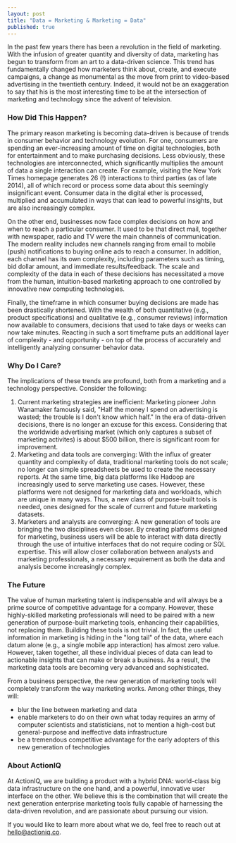 ```yaml
---
layout: post
title: "Data = Marketing & Marketing = Data"
published: true
---
```



In the past few years there has been a revolution in the field of marketing. With the infusion of greater quantity and diversity of data, marketing has begun to transform from an art to a data-driven science. This trend has fundamentally changed how marketers think about, create, and execute campaigns, a change as monumental as the move from print to video-based advertising in the twentieth century. Indeed, it would not be an exaggeration to say that his is the most interesting time to be at the intersection of marketing and technology since the advent of television.

### How Did This Happen?

The primary reason marketing is becoming data-driven is because of trends in consumer behavior and technology evolution. For one, consumers are spending an ever-increasing amount of time on digital technologies, both for entertainment and to make purchasing decisions. Less obviously, these technologies are interconnected, which significantly multiplies the amount of data a single interaction can create. For example, visiting the New York Times homepage generates 26 (!) interactions to third parties (as of late 2014), all of which record or process some data about this seemingly insignificant event. Consumer data in the digital ether is processed, multiplied and accumulated in ways that can lead to powerful insights, but are also increasingly complex.

On the other end, businesses now face complex decisions on how and when to reach a particular consumer. It used to be that direct mail, together with newspaper, radio and TV were the main channels of communication. The modern reality includes new channels ranging from email to mobile (push) notifications to buying online ads to reach a consumer. In addition, each channel has its own complexity, including parameters such as timing, bid dollar amount, and immediate results/feedback. The scale and complexity of the data in each of these decisions has necessitated a move from the human, intuition-based marketing approach to one controlled by innovative new computing technologies.

Finally, the timeframe in which consumer buying decisions are made has been drastically shortened. With the wealth of both quantitative (e.g., product specifications) and qualitative (e.g., consumer reviews) information now available to consumers, decisions that used to take days or weeks can now take minutes. Reacting in such a sort timeframe puts an additional layer of complexity - and opportunity - on top of the process of accurately and intelligently analyzing consumer behavior data.

### Why Do I Care?

The implications of these trends are profound, both from a marketing and a technology perspective. Consider the following:

1. Current marketing strategies are inefficient: Marketing pioneer John Wanamaker famously said, "Half the money I spend on advertising is wasted; the trouble is I don't know which half." In the era of data-driven decisions, there is no longer an excuse for this excess. Considering that the worldwide advertising market (which only captures a subset of marketing activites) is about $500 billion, there is significant room for improvement.
2. Marketing and data tools are converging: With the influx of greater quantity and complexity of data, traditional marketing tools do not scale; no longer can simple spreadsheets be used to create the necessary reports. At the same time, big data platforms like Hadoop are increasingly used to serve marketing use cases. However, these platforms were not designed for marketing data and workloads, which are unique in many ways. Thus, a new class of purpose-built tools is needed, ones designed for the scale of current and future marketing datasets.
3. Marketers and analysts are converging: A new generation of tools are bringing the two disciplines even closer. By creating platforms designed for marketing, business users will be able to interact with data directly through the use of intuitive interfaces that do not require coding or SQL expertise. This will allow closer collaboration between analysts and marketing professionals, a necessary requirement as both the data and analysis become increasingly complex.

### The Future

The value of human marketing talent is indispensable and will always be a prime source of competitive advantage for a company. However, these highly-skilled marketing professionals will need to be paired with a new generation of purpose-built marketing tools, enhancing their capabilities, not replacing them. Building these tools is not trivial. In fact, the useful information in marketing is hiding in the "long tail" of the data, where each datum alone (e.g., a single mobile app interaction) has almost zero value. However, taken together, all these individual pieces of data can lead to actionable insights that can make or break a business. As a result, the marketing data tools are becoming very advanced and sophisticated.

From a business perspective, the new generation of marketing tools will completely transform the way marketing works. Among other things, they will:

*  blur the line between marketing and data
*  enable marketers to do on their own what today requires an army of computer scientists and statisticians, not to mention a high-cost but general-purpose and ineffective data infrastructure
*  be a tremendous competitive advantage for the early adopters of this new generation of technologies

### About ActionIQ

At ActionIQ, we are building a product with a hybrid DNA: world-class big data infrastructure on the one hand, and a powerful, innovative user interface on the other. We believe this is the combination that will create the next generation enterprise marketing tools fully capable of harnessing the data-driven revolution, and are passionate about pursuing our vision.  

If you would like to learn more about what we do, feel free to reach out at [hello@actioniq.co](mailto:hello@actioniq.co).
